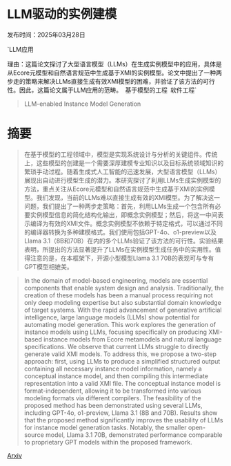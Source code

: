 # LLM驱动的实例建模

发布时间：2025年03月28日

`LLM应用

理由：这篇论文探讨了大型语言模型（LLMs）在生成实例模型中的应用，具体是从Ecore元模型和自然语言规范中生成基于XMI的实例模型。论文中提出了一种两步走的策略来解决LLMs直接生成有效XMI模型的困难，并验证了该方法的可行性。因此，这篇论文属于LLM应用的范畴。` `基于模型的工程` `软件工程`

> LLM-enabled Instance Model Generation

# 摘要

> 在基于模型的工程领域中，模型是实现系统设计与分析的关键组件。传统上，这些模型的创建是一个需要深厚建模专业知识以及目标系统领域知识的繁琐手动过程。随着生成式人工智能的迅速发展，大型语言模型（LLMs）展现出自动进行模型生成的潜力。本研究探讨了利用LLMs生成实例模型的方法，重点关注从Ecore元模型和自然语言规范中生成基于XMI的实例模型。我们发现，当前的LLMs难以直接生成有效的XMI模型。为了解决这一问题，我们提出了一种两步走策略：首先，利用LLMs生成一个包含所有必要实例模型信息的简化结构化输出，即概念实例模型；然后，将这一中间表示编译为有效的XMI文件。概念实例模型不依赖于特定格式，可以通过不同的编译器转换为多种建模格式。我们使用包括GPT-4o、o1-preview以及Llama 3.1（8B和70B）在内的多个LLMs验证了该方法的可行性。实验结果表明，所提出的方法显著提升了LLMs在实例模型生成任务中的实用性。值得注意的是，在本框架下，开源小型模型Llama 3.1 70B的表现可与专有GPT模型相媲美。

> In the domain of model-based engineering, models are essential components that enable system design and analysis. Traditionally, the creation of these models has been a manual process requiring not only deep modeling expertise but also substantial domain knowledge of target systems. With the rapid advancement of generative artificial intelligence, large language models (LLMs) show potential for automating model generation. This work explores the generation of instance models using LLMs, focusing specifically on producing XMI-based instance models from Ecore metamodels and natural language specifications. We observe that current LLMs struggle to directly generate valid XMI models. To address this, we propose a two-step approach: first, using LLMs to produce a simplified structured output containing all necessary instance model information, namely a conceptual instance model, and then compiling this intermediate representation into a valid XMI file. The conceptual instance model is format-independent, allowing it to be transformed into various modeling formats via different compilers. The feasibility of the proposed method has been demonstrated using several LLMs, including GPT-4o, o1-preview, Llama 3.1 (8B and 70B). Results show that the proposed method significantly improves the usability of LLMs for instance model generation tasks. Notably, the smaller open-source model, Llama 3.1 70B, demonstrated performance comparable to proprietary GPT models within the proposed framework.

[Arxiv](https://arxiv.org/abs/2503.22587)